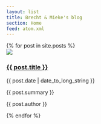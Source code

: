 ```yaml
---
layout: list
title: Brecht & Mieke's blog
section: Home
feed: atom.xml
---
```

<div id="container">
{% for post in site.posts  %}
  <div class="item story-container">
    <img src="http://placekitten.com/300/250">
<h3><a href="{{ post.url }}">{{ post.title }}</a></h3>
<p>{{ post.date | date_to_long_string }}</p>
<p class="excerpt">{{ post.summary }}</p>
<p class="postauthor">{{ post.author }}</p>
  </div>
{% endfor %}
</div>


